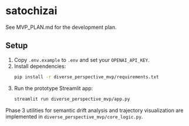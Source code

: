 # satochizai

See MVP_PLAN.md for the development plan.

## Setup

1. Copy `.env.example` to `.env` and set your `OPENAI_API_KEY`.
2. Install dependencies:
   ```bash
   pip install -r diverse_perspective_mvp/requirements.txt
   ```
3. Run the prototype Streamlit app:
   ```bash
   streamlit run diverse_perspective_mvp/app.py
   ```

Phase 3 utilities for semantic drift analysis and trajectory visualization are
implemented in `diverse_perspective_mvp/core_logic.py`.
